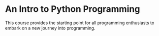 # An Intro to Python Programming
This course provides the starting point for all programming enthusiasts to embark on a new journey into programming.
